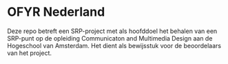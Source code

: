 # OFYR Nederland
Deze repo betreft een SRP-project met als hoofddoel het behalen van een SRP-punt op de opleiding Communicaton and Multimedia Design aan de Hogeschool van Amsterdam. Het dient als bewijsstuk voor de beoordelaars van het project.
